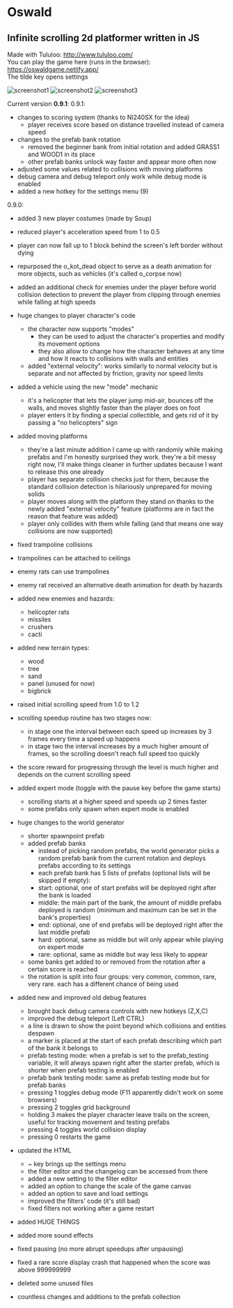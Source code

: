 # Oswald
## Infinite scrolling 2d platformer written in JS

Made with Tululoo: http://www.tululoo.com/  
You can play the game here (runs in the browser): https://oswaldgame.netlify.app/  
The tilde key opens settings

![screenshot1](https://cdn.discordapp.com/attachments/667901505420132375/978039108712693760/scr1.png)
![screenshot2](https://cdn.discordapp.com/attachments/667901505420132375/978039109048221736/scr2.png)
![screenshot3](https://cdn.discordapp.com/attachments/667901505420132375/978039109438279761/scr3.png)


Current version **0.9.1**:
0.9.1:  
  - changes to scoring system (thanks to NI240SX for the idea)
    - player receives score based on distance travelled instead of camera speed
  - changes to the prefab bank rotation
    - removed the beginner bank from initial rotation and added GRASS1 and WOOD1 in its place
	- other prefab banks unlock way faster and appear more often now
  - adjusted some values related to collisions with moving platforms
  - debug camera and debug teleport only work while debug mode is enabled
  - added a new hotkey for the settings menu (9)  

0.9.0:  
  - added 3 new player costumes (made by Soup)
  - reduced player's acceleration speed from 1 to 0.5
  - player can now fall up to 1 block behind the screen's left border without dying
  - repurposed the o_kot_dead object to serve as a death animation for more objects, such as vehicles (it's called o_corpse now)
  - added an additional check for enemies under the player before world collision detection to prevent the player from clipping through enemies while falling at high speeds
  - huge changes to player character's code
    - the character now supports "modes"
      - they can be used to adjust the character's properties and modify its movement options
      - they also allow to change how the character behaves at any time and how it reacts to collisions with walls and entities
    - added "external velocity": works similarly to normal velocity but is separate and not affected by friction, gravity nor speed limits
  - added a vehicle using the new "mode" mechanic
    - it's a helicopter that lets the player jump mid-air, bounces off the walls, and moves slightly faster than the player does on foot
    - player enters it by finding a special collectible, and gets rid of it by passing a "no helicopters" sign
 
  - added moving platforms
    - they're a last minute addition I came up with randomly while making prefabs and I'm honestly surprised they work. they're a bit messy right now, I'll make things cleaner in further updates because I want to release this one already
    - player has separate collision checks just for them, because the standard collision detection is hilariously unprepared for moving solids
    - player moves along with the platform they stand on thanks to the newly added "external velocity" feature (platforms are in fact the reason that feature was added)
    - player only collides with them while falling (and that means one way collisions are now supported)
	
  - fixed trampoline collisions
  - trampolines can be attached to ceilings
  - enemy rats can use trampolines
  - enemy rat received an alternative death animation for death by hazards
  
  - added new enemies and hazards:
    - helicopter rats
    - missiles
    - crushers
    - cacti
  
  - added new terrain types:
    - wood
    - tree
    - sand
    - panel (unused for now)
    - bigbrick
  
  - raised initial scrolling speed from 1.0 to 1.2
  - scrolling speedup routine has two stages now:
    - in stage one the interval between each speed up increases by 3 frames every time a speed up happens
    - in stage two the interval increases by a much higher amount of frames, so the scrolling doesn't reach full speed too quickly
  - the score reward for progressing through the level is much higher and depends on the current scrolling speed
  - added expert mode (toggle with the pause key before the game starts)
    - scrolling starts at a higher speed and speeds up 2 times faster
    - some prefabs only spawn when expert mode is enabled
 
  - huge changes to the world generator
    - shorter spawnpoint prefab
    - added prefab banks
      - instead of picking random prefabs, the world generator picks a random prefab bank from the current rotation and deploys prefabs according to its settings
      - each prefab bank has 5 lists of prefabs (optional lists will be skipped if empty):
      - start: optional, one of start prefabs will be deployed right after the bank is loaded
      - middle: the main part of the bank, the amount of middle prefabs deployed is random (minimum and maximum can be set in the bank's properties)
      - end: optional, one of end prefabs will be deployed right after the last middle prefab
      - hard: optional, same as middle but will only appear while playing on expert mode
      - rare: optional, same as middle but way less likely to appear
    - some banks get added to or removed from the rotation after a certain score is reached
    - the rotation is split into four groups: very common, common, rare, very rare. each has a different chance of being used
 
  - added new and improved old debug features
    - brought back debug camera controls with new hotkeys (Z,X,C)
    - improved the debug teleport (Left CTRL)
    - a line is drawn to show the point beyond which collisions and entities despawn
    - a marker is placed at the start of each prefab describing which part of the bank it belongs to
    - prefab testing mode: when a prefab is set to the prefab_testing variable, it will always spawn right after the starter prefab, which is shorter when prefab testing is enabled
    - prefab bank testing mode: same as prefab testing mode but for prefab banks
    - pressing 1 toggles debug mode (F11 apparently didn't work on some browsers)
    - pressing 2 toggles grid background
    - holding 3 makes the player character leave trails on the screen, useful for tracking movement and testing prefabs
    - pressing 4 toggles world collision display
    - pressing 0 restarts the game
 
  - updated the HTML
    - ~ key brings up the settings menu
    - the filter editor and the changelog can be accessed from there
    - added a new setting to the filter editor
    - added an option to change the scale of the game canvas
    - added an option to save and load settings
    - improved the filters' code (it's still bad)
    - fixed filters not working after a game restart

  - added HUGE THINGS
  - added more sound effects
  - fixed pausing (no more abrupt speedups after unpausing)
  - fixed a rare score display crash that happened when the score was above 999999999
  - deleted some unused files
  - countless changes and additions to the prefab collection
